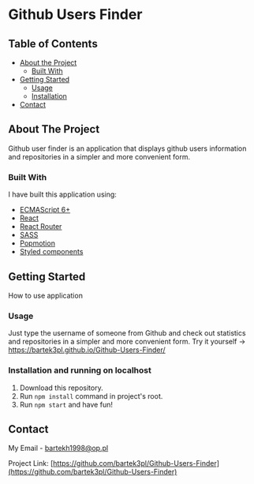 # Github Users Finder


<!-- TABLE OF CONTENTS -->
## Table of Contents
* [About the Project](#about-the-project)
  * [Built With](#built-with)
* [Getting Started](#getting-started)
  * [Usage](#usage)
  * [Installation](#installation)
* [Contact](#contact)
 
 
 
<!-- ABOUT THE PROJECT -->
## About The Project
Github user finder is an application that displays github users information and repositories in a simpler and more convenient form. 
 
### Built With
I have built this application using:
* [ECMAScript 6+](https://developer.mozilla.org/en-US/docs/Web/JavaScript/Language_Resources) 
* [React](https://reactjs.org/)
* [React Router](https://reactrouter.com/)
* [SASS](https://sass-lang.com/e)
* [Popmotion](https://popmotion.io/)
* [Styled components](https://styled-components.com/)
 
 
<!-- GETTING STARTED -->
## Getting Started
 
How to use application
 
### Usage
 
Just type the username of someone from Github and check out statistics and repositories in a simpler and more convenient form. 
Try it yourself -> https://bartek3pl.github.io/Github-Users-Finder/ 
 
### Installation and running on localhost
 
1. Download this repository.
2. Run ```npm install``` command in project's root.
3. Run ```npm start``` and have fun!
 
<!-- CONTACT -->
## Contact
 
My Email - bartekh1998@op.pl
 
Project Link: [https://github.com/bartek3pl/Github-Users-Finder](https://github.com/bartek3pl/Github-Users-Finder)


